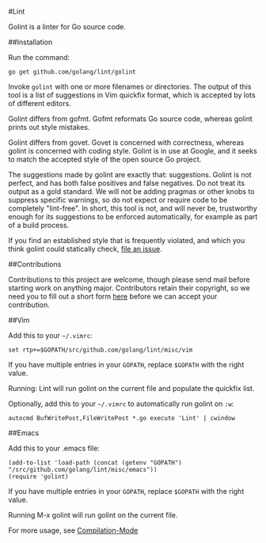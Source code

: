 #Lint

Golint is a linter for Go source code.

##Installation

Run the command:

```
go get github.com/golang/lint/golint
```

Invoke `golint` with one or more filenames or directories.
The output of this tool is a list of suggestions in Vim quickfix format,
which is accepted by lots of different editors.

Golint differs from gofmt. Gofmt reformats Go source code, whereas
golint prints out style mistakes.

Golint differs from govet. Govet is concerned with correctness, whereas
golint is concerned with coding style. Golint is in use at Google, and it
seeks to match the accepted style of the open source Go project.

The suggestions made by golint are exactly that: suggestions.
Golint is not perfect, and has both false positives and false negatives.
Do not treat its output as a gold standard. We will not be adding pragmas
or other knobs to suppress specific warnings, so do not expect or require
code to be completely "lint-free".
In short, this tool is not, and will never be, trustworthy enough for its
suggestions to be enforced automatically, for example as part of a build process.

If you find an established style that is frequently violated, and which
you think golint could statically check, [file an issue](https://github.com/golang/lint/issues).

##Contributions

Contributions to this project are welcome, though please send mail before
starting work on anything major. Contributors retain their copyright, so we
need you to fill out a short form [here](https://developers.google.com/open-source/cla/individual) before we can accept your contribution.

##Vim

Add this to your `~/.vimrc`:

```
set rtp+=$GOPATH/src/github.com/golang/lint/misc/vim
```

If you have multiple entries in your `GOPATH`, replace `$GOPATH` with the right value.

Running: Lint will run golint on the current file and populate the quickfix list.

Optionally, add this to your `~/.vimrc` to automatically run golint on `:w`:

```
autocmd BufWritePost,FileWritePost *.go execute 'Lint' | cwindow
```


##Emacs

Add this to your .emacs file:

```
(add-to-list 'load-path (concat (getenv "GOPATH")  "/src/github.com/golang/lint/misc/emacs"))
(require 'golint)
```

If you have multiple entries in your `GOPATH`, replace `$GOPATH` with the right value.

Running M-x golint will run golint on the current file.

For more usage, see [Compilation-Mode](http://www.gnu.org/software/emacs/manual/html_node/emacs/Compilation-Mode.html)

